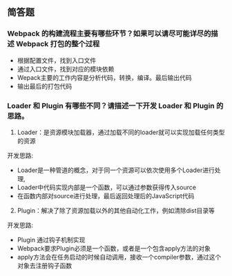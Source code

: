 ## 简答题
### Webpack 的构建流程主要有哪些环节？如果可以请尽可能详尽的描述 Webpack 打包的整个过程
- 根据配置文件，找到入口文件
- 通过入口文件，找到对应的模块依赖
- Wepack主要的工作内容是分析代码，转换，编译。最后输出代码
- 输出最后的打包代码
### Loader 和 Plugin 有哪些不同？请描述一下开发 Loader 和 Plugin 的思路。
1. Loader：是资源模块加载器，通过加载不同的loader就可以实现加载任何类型的资源

开发思路:
  - Loader是一种管道的概念，对于同一个资源可以依次使用多个Loader进行处理,
  - Loader中代码实现内部是一个函数，可以通过参数获得传入source
  - 在函数内部对source进行处理，最后返回处理后的JavaScript代码
2. Plugin：解决了除了资源加载以外的其他自动化工作，例如清除dist目录等

开发思路:
  - Plugin 通过钩子机制实现
  - Webpack要求Plugin必须是一个函数，或者是一个包含apply方法的对象
  - apply方法会在任务启动的时候自动调用，接收一个compiler参数，通过这个对象去注册钩子函数

